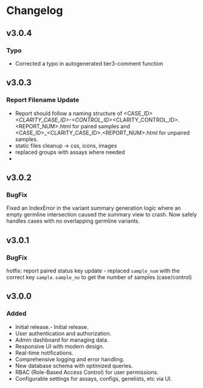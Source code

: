 # Changelog
## v3.0.4
### Typo
- Corrected a typo in autogenerated tier3-comment function

## v3.0.3
### Report Filename Update
- Report should follow a naming structure of <CASE_ID>_<CLARITY_CASE_ID>-<CONTROL_ID>_<CLARITY_CONTROL_ID>.<REPORT_NUM>.html for paired samples and <CASE_ID>_<CLARITY_CASE_ID>.<REPORT_NUM>.html for unpaired samples.
- static files cleanup -> css, icons, images
- replaced groups with assays where needed
- 

## v3.0.2
### BugFix
Fixed an IndexError in the variant summary generation logic where an empty germline intersection caused the summary view to crash. Now safely handles cases with no overlapping germline variants.


## v3.0.1
### BugFix
hotfix: report paired status key update - replaced `sample_num` with the correct key `sample.sample_no` to get the number of samples (case/control)

## v3.0.0
### Added
- Initial release.- Initial release.
- User authentication and authorization.
- Admin dashboard for managing data.
- Responsive UI with modern design.
- Real-time notifications.
- Comprehensive logging and error handling.
- New database schema with optimized queries.
- RBAC (Role-Based Access Control) for user permissions.
- Configurable settings for assays, configs, genelists, etc via UI.
